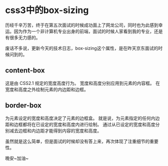 # css3中的box-sizing #

历经千辛万苦，终于在第五次面试的时候成功面上了网龙公司，同时也为此感到幸运。因为作为一个非计算机专业出身的前端，面试的时候人家看到我的专业，还是有很多无力感的。

废话不多说，更新今天的技术日志，box-sizing这个属性，是在昨天京东面试的时候问到的。

## content-box ##

这是由 CSS2.1 规定的宽度高度行为。
宽度和高度分别应用到元素的内容框。
在宽度和高度之外绘制元素的内边距和边框。

## border-box ##

为元素设定的宽度和高度决定了元素的边框盒。
就是说，为元素指定的任何内边距和边框都将在已设定的宽度和高度内进行绘制。
通过从已设定的宽度和高度分别减去边框和内边距才能得到内容的宽度和高度。

虽然就是这么简单，但是面试的时候却没有答上来，再次体现了注重细节的重要性。

晚安~加油~